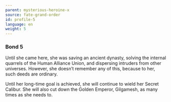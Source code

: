 ```yaml
---
parent: mysterious-heroine-x
source: fate-grand-order
id: profile-5
language: en
weight: 5
---
```


### Bond 5

Until she came here, she was saving an ancient dynasty, solving the internal quarrels of the Human Alliance Union, and dispersing intruders from other universes.
However, she doesn’t remember any of this, because to her, such deeds are ordinary.

Until her long-time goal is achieved, she will continue to wield her Secret Calibur.
She will also cut down the Golden Emperor, Gilgamesh, as many times as she needs to.
